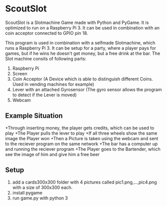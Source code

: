 # ScoutSlot
ScoutSlot is a Slotmachine Game made with Python and PyGame. It is optimized to run on a Raspberry Pi 3.
It can be used in combination with an coin acceptor connected to GPIO pin 18.

This program is used in combination with a selfmade Slotmachine, which runs a Raspberry Pi 3.
It can be setup for a party, where a player pays for games, but if he wins he doesn't get money, but a free drink at the bar.
The Slot machine consits of following parts:
1. Raspberry Pi
2. Screen
3. Coin Acceptor (A Device which is able to distinguish different Coins. Used in vending machines for example)
5. Lever with an attached Gyrosensor (The gyro sensor allows the program to detect if the Lever is moved)
6. Webcam

## Example Situation
+Through inserting money, the player gets credits, which can be used to play
+The Player pulls the lever to play
+If all three wheels show the same image the Player won
+Then a Picture is taken using the webcam and sent to the reciever program on the same network
+The bar has a computer up and running the reciever program
+The Player goes to the Bartender, which see the image of him and give him a free beer


## Setup
1. add a cards300x300 folder with 4 pictures called pic1.png,...,pic4.png with a size of 300x300 each.
2. install pygame
3. run game.py with python 3

